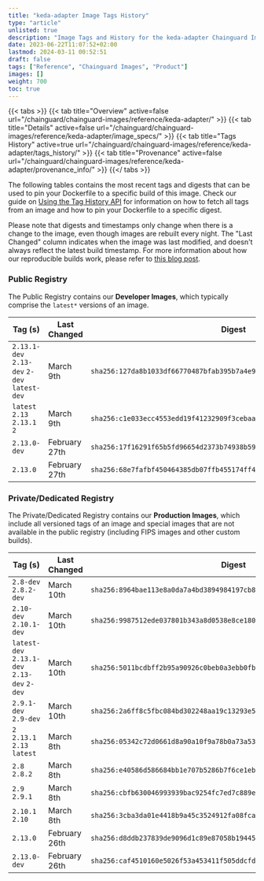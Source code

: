 ```yaml
---
title: "keda-adapter Image Tags History"
type: "article"
unlisted: true
description: "Image Tags and History for the keda-adapter Chainguard Image"
date: 2023-06-22T11:07:52+02:00
lastmod: 2024-03-11 00:52:51
draft: false
tags: ["Reference", "Chainguard Images", "Product"]
images: []
weight: 700
toc: true
---
```


{{< tabs >}}
{{< tab title="Overview" active=false url="/chainguard/chainguard-images/reference/keda-adapter/" >}}
{{< tab title="Details" active=false url="/chainguard/chainguard-images/reference/keda-adapter/image_specs/" >}}
{{< tab title="Tags History" active=true url="/chainguard/chainguard-images/reference/keda-adapter/tags_history/" >}}
{{< tab title="Provenance" active=false url="/chainguard/chainguard-images/reference/keda-adapter/provenance_info/" >}}
{{</ tabs >}}

The following tables contains the most recent tags and digests that can be used to pin your Dockerfile to a specific build of this image. Check our guide on [Using the Tag History API](/chainguard/chainguard-images/using-the-tag-history-api/) for information on how to fetch all tags from an image and how to pin your Dockerfile to a specific digest.

Please note that digests and timestamps only change when there is a change to the image, even though images are rebuilt every night. The "Last Changed" column indicates when the image was last modified, and doesn't always reflect the latest build timestamp. For more information about how our reproducible builds work, please refer to [this blog post](https://www.chainguard.dev/unchained/reproducing-chainguards-reproducible-image-builds).

### Public Registry
The Public Registry contains our **Developer Images**, which typically comprise the `latest*` versions of an image.

| Tag (s)                                       | Last Changed  | Digest                                                                    |
|-----------------------------------------------|---------------|---------------------------------------------------------------------------|
|  `2.13.1-dev` `2.13-dev` `2-dev` `latest-dev` | March 9th     | `sha256:127da8b1033df66770487bfab395b7a4e951c7b48e60b82c67d78bde03010dab` |
|  `latest` `2.13` `2.13.1` `2`                 | March 9th     | `sha256:c1e033ecc4553edd19f41232909f3cebaa6f17d9437de1b1379c43a5b42593c1` |
|  `2.13.0-dev`                                 | February 27th | `sha256:17f16291f65b5fd96654d2373b74938b59b4544166059a2934c8ade7e0b275fa` |
|  `2.13.0`                                     | February 27th | `sha256:68e7fafbf450464385db07ffb455174ff4609a3e1c3e4faf5ff7db4ba80ae56c` |


### Private/Dedicated Registry
The Private/Dedicated Registry contains our **Production Images**, which include all versioned tags of an image and special images that are not available in the public registry (including FIPS images and other custom builds).

| Tag (s)                                       | Last Changed  | Digest                                                                    |
|-----------------------------------------------|---------------|---------------------------------------------------------------------------|
|  `2.8-dev` `2.8.2-dev`                        | March 10th    | `sha256:8964bae113e8a0da7a4bd3894984197cb864d1ae6b31fce1d051b091628cd671` |
|  `2.10-dev` `2.10.1-dev`                      | March 10th    | `sha256:9987512ede037801b343a8d0538e8ce180dd0f473b793b30e94b141df4e26068` |
|  `latest-dev` `2.13.1-dev` `2.13-dev` `2-dev` | March 10th    | `sha256:5011bcdbff2b95a90926c0beb0a3ebb0fbd6d9a17cbafe661d5c045e81088759` |
|  `2.9.1-dev` `2.9-dev`                        | March 10th    | `sha256:2a6ff8c5fbc084bd302248aa19c13293e58592ee25bb948c42f4206f6a0e3e75` |
|  `2` `2.13.1` `2.13` `latest`                 | March 8th     | `sha256:05342c72d0661d8a90a10f9a78b0a73a53d161e31e6d83698fe44c49477199b1` |
|  `2.8` `2.8.2`                                | March 8th     | `sha256:e40586d586684bb1e707b5286b7f6ce1eb12c712cff62875de6ab606c0b5ab4f` |
|  `2.9` `2.9.1`                                | March 8th     | `sha256:cbfb630046993939bac9254fc7ed7c889e9e522be10046dfd8d6ffa7aa553c1a` |
|  `2.10.1` `2.10`                              | March 8th     | `sha256:3cba3da01e4418b9a45c3524912fa08fca7b1840a5fff4f583c746ac4f3ee30d` |
|  `2.13.0`                                     | February 26th | `sha256:d8ddb237839de9096d1c89e87058b1944583d70b40ecb68bb036d2d26869ca7e` |
|  `2.13.0-dev`                                 | February 26th | `sha256:caf4510160e5026f53a453411f505ddcfd26fa75df8acfc2822f2134b2d7b14f` |

